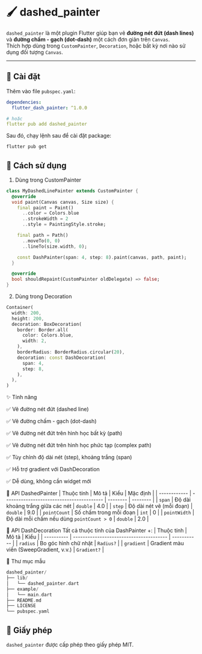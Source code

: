# 🖌️ dashed_painter

`dashed_painter` là một plugin Flutter giúp bạn vẽ **đường nét đứt (dash lines)** và **đường chấm - gạch (dot-dash)** một cách đơn giản trên `Canvas`.  
Thích hợp dùng trong `CustomPainter`, `Decoration`, hoặc bất kỳ nơi nào sử dụng đối tượng `Canvas`.

---

## 🚀 Cài đặt

Thêm vào file `pubspec.yaml`:

```yaml
dependencies:
  flutter_dash_painter: ^1.0.0

# hoặc
flutter pub add dashed_painter
```

Sau đó, chạy lệnh sau để cài đặt package:

```bash
flutter pub get
```

## 🎨 Cách sử dụng

1. Dùng trong CustomPainter

```dart
class MyDashedLinePainter extends CustomPainter {
  @override
  void paint(Canvas canvas, Size size) {
    final paint = Paint()
      ..color = Colors.blue
      ..strokeWidth = 2
      ..style = PaintingStyle.stroke;

    final path = Path()
      ..moveTo(0, 0)
      ..lineTo(size.width, 0);

    const DashPainter(span: 4, step: 8).paint(canvas, path, paint);
  }

  @override
  bool shouldRepaint(CustomPainter oldDelegate) => false;
}
```

2. Dùng trong Decoration

```dart
Container(
  width: 200,
  height: 200,
  decoration: BoxDecoration(
    border: Border.all(
      color: Colors.blue,
      width: 2,
    ),
    borderRadius: BorderRadius.circular(20),
    decoration: const DashDecoration(
      span: 4,
      step: 8,
    ),
  ),
)
```

✨ Tính năng

✅ Vẽ đường nét đứt (dashed line)

✅ Vẽ đường chấm - gạch (dot-dash)

✅ Vẽ đường nét đứt trên hình học bất kỳ (path)

✅ Vẽ đường nét đứt trên hình học phức tạp (complex path)

✅ Tùy chỉnh độ dài nét (step), khoảng trắng (span)

✅ Hỗ trợ gradient với DashDecoration

✅ Dễ dùng, không cần widget mới

🧩 API DashedPainter
| Thuộc tính | Mô tả | Kiểu | Mặc định |
| ------------ | ----------------------------------------- | -------- | -------- |
| `span` | Độ dài khoảng trắng giữa các nét | `double` | 4.0 |
| `step` | Độ dài nét vẽ (mỗi đoạn) | `double` | 9.0 |
| `pointCount` | Số chấm trong mỗi đoạn | `int` | 0 |
| `pointWidth` | Độ dài mỗi chấm nếu dùng `pointCount > 0` | `double` | 2.0 |

🧱 API DashDecoration
Tất cả thuộc tính của DashPainter +:
| Thuộc tính | Mô tả | Kiểu |
| ---------- | --------------------------------------- | ----------- |
| `radius` | Bo góc hình chữ nhật | `Radius?` |
| `gradient` | Gradient màu viền (SweepGradient, v.v.) | `Gradient?` |

📂 Thư mục mẫu

```dart
dashed_painter/
├── lib/
│   └── dashed_painter.dart
├── example/
│   └── main.dart
├── README.md
├── LICENSE
└── pubspec.yaml
```

## 📝 Giấy phép

`dashed_painter` được cấp phép theo giấy phép MIT.
